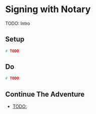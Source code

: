 # Signing with Notary

TODO: Intro

## Setup

```bash
# TODO:
```

## Do

```bash
# TODO:
```

## Continue The Adventure

* [TODO:](TODO:)
